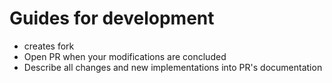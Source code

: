 # Guides for development 

* creates fork
* Open PR when your modifications are concluded
* Describe all changes and new implementations into PR's documentation
